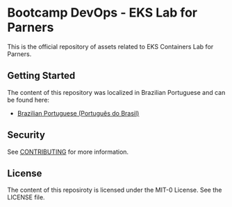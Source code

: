 # Bootcamp DevOps - EKS Lab for Parners

This is the official repository of assets related to EKS Containers Lab for Parners.

## Getting Started

The content of this repository was localized in Brazilian Portuguese and can be found here:

- [Brazilian Portuguese (Português do Brasil)](workshops/eks/docs/pt_BR/README.md)

## Security

See [CONTRIBUTING](CONTRIBUTING.md#security-issue-notifications) for more information.

## License

The content of this reposiroty is licensed under the MIT-0 License. See the LICENSE file.

